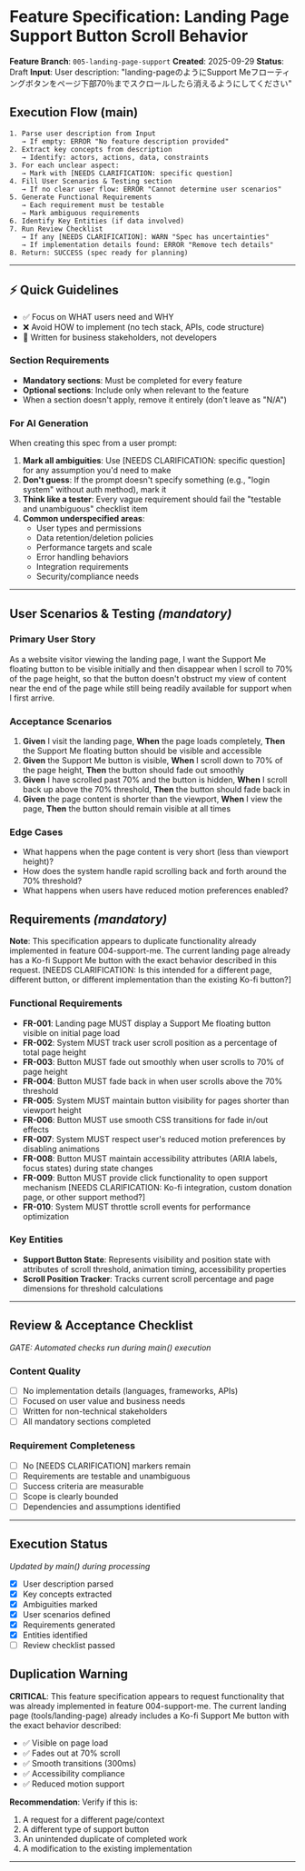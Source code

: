 # Feature Specification: Landing Page Support Button Scroll Behavior

**Feature Branch**: `005-landing-page-support`
**Created**: 2025-09-29
**Status**: Draft
**Input**: User description: "landing-pageのようにSupport Meフローティングボタンをページ下部70％までスクロールしたら消えるようにしてください"

## Execution Flow (main)
```
1. Parse user description from Input
   → If empty: ERROR "No feature description provided"
2. Extract key concepts from description
   → Identify: actors, actions, data, constraints
3. For each unclear aspect:
   → Mark with [NEEDS CLARIFICATION: specific question]
4. Fill User Scenarios & Testing section
   → If no clear user flow: ERROR "Cannot determine user scenarios"
5. Generate Functional Requirements
   → Each requirement must be testable
   → Mark ambiguous requirements
6. Identify Key Entities (if data involved)
7. Run Review Checklist
   → If any [NEEDS CLARIFICATION]: WARN "Spec has uncertainties"
   → If implementation details found: ERROR "Remove tech details"
8. Return: SUCCESS (spec ready for planning)
```

---

## ⚡ Quick Guidelines
- ✅ Focus on WHAT users need and WHY
- ❌ Avoid HOW to implement (no tech stack, APIs, code structure)
- 👥 Written for business stakeholders, not developers

### Section Requirements
- **Mandatory sections**: Must be completed for every feature
- **Optional sections**: Include only when relevant to the feature
- When a section doesn't apply, remove it entirely (don't leave as "N/A")

### For AI Generation
When creating this spec from a user prompt:
1. **Mark all ambiguities**: Use [NEEDS CLARIFICATION: specific question] for any assumption you'd need to make
2. **Don't guess**: If the prompt doesn't specify something (e.g., "login system" without auth method), mark it
3. **Think like a tester**: Every vague requirement should fail the "testable and unambiguous" checklist item
4. **Common underspecified areas**:
   - User types and permissions
   - Data retention/deletion policies  
   - Performance targets and scale
   - Error handling behaviors
   - Integration requirements
   - Security/compliance needs

---

## User Scenarios & Testing *(mandatory)*

### Primary User Story
As a website visitor viewing the landing page, I want the Support Me floating button to be visible initially and then disappear when I scroll to 70% of the page height, so that the button doesn't obstruct my view of content near the end of the page while still being readily available for support when I first arrive.

### Acceptance Scenarios
1. **Given** I visit the landing page, **When** the page loads completely, **Then** the Support Me floating button should be visible and accessible
2. **Given** the Support Me button is visible, **When** I scroll down to 70% of the page height, **Then** the button should fade out smoothly
3. **Given** I have scrolled past 70% and the button is hidden, **When** I scroll back up above the 70% threshold, **Then** the button should fade back in
4. **Given** the page content is shorter than the viewport, **When** I view the page, **Then** the button should remain visible at all times

### Edge Cases
- What happens when the page content is very short (less than viewport height)?
- How does the system handle rapid scrolling back and forth around the 70% threshold?
- What happens when users have reduced motion preferences enabled?

## Requirements *(mandatory)*

**Note**: This specification appears to duplicate functionality already implemented in feature 004-support-me. The current landing page already has a Ko-fi Support Me button with the exact behavior described in this request. [NEEDS CLARIFICATION: Is this intended for a different page, different button, or different implementation than the existing Ko-fi button?]

### Functional Requirements
- **FR-001**: Landing page MUST display a Support Me floating button visible on initial page load
- **FR-002**: System MUST track user scroll position as a percentage of total page height
- **FR-003**: Button MUST fade out smoothly when user scrolls to 70% of page height
- **FR-004**: Button MUST fade back in when user scrolls above the 70% threshold
- **FR-005**: System MUST maintain button visibility for pages shorter than viewport height
- **FR-006**: Button MUST use smooth CSS transitions for fade in/out effects
- **FR-007**: System MUST respect user's reduced motion preferences by disabling animations
- **FR-008**: Button MUST maintain accessibility attributes (ARIA labels, focus states) during state changes
- **FR-009**: Button MUST provide click functionality to open support mechanism [NEEDS CLARIFICATION: Ko-fi integration, custom donation page, or other support method?]
- **FR-010**: System MUST throttle scroll events for performance optimization

### Key Entities
- **Support Button State**: Represents visibility and position state with attributes of scroll threshold, animation timing, accessibility properties
- **Scroll Position Tracker**: Tracks current scroll percentage and page dimensions for threshold calculations

---

## Review & Acceptance Checklist
*GATE: Automated checks run during main() execution*

### Content Quality
- [ ] No implementation details (languages, frameworks, APIs)
- [ ] Focused on user value and business needs
- [ ] Written for non-technical stakeholders
- [ ] All mandatory sections completed

### Requirement Completeness
- [ ] No [NEEDS CLARIFICATION] markers remain
- [ ] Requirements are testable and unambiguous  
- [ ] Success criteria are measurable
- [ ] Scope is clearly bounded
- [ ] Dependencies and assumptions identified

---

## Execution Status
*Updated by main() during processing*

- [x] User description parsed
- [x] Key concepts extracted
- [x] Ambiguities marked
- [x] User scenarios defined
- [x] Requirements generated
- [x] Entities identified
- [ ] Review checklist passed

## Duplication Warning

**CRITICAL**: This feature specification appears to request functionality that was already implemented in feature 004-support-me. The current landing page (tools/landing-page) already includes a Ko-fi Support Me button with the exact behavior described:

- ✅ Visible on page load
- ✅ Fades out at 70% scroll
- ✅ Smooth transitions (300ms)
- ✅ Accessibility compliance
- ✅ Reduced motion support

**Recommendation**: Verify if this is:
1. A request for a different page/context
2. A different type of support button
3. An unintended duplicate of completed work
4. A modification to the existing implementation

---
